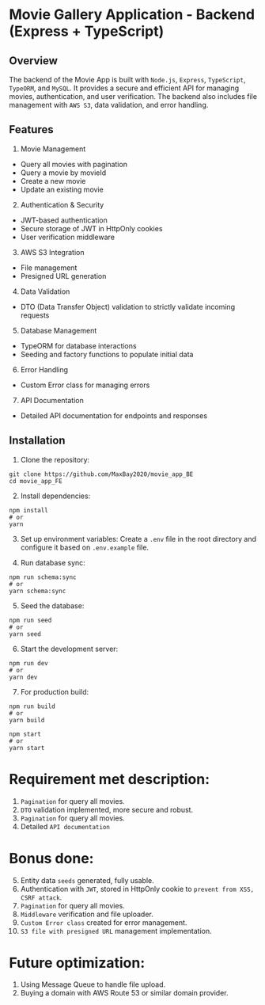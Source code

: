# Movie Gallery Application - Backend (Express + TypeScript)

## Overview

The backend of the Movie App is built with `Node.js`, `Express`, `TypeScript`, `TypeORM`, and `MySQL`. It provides a secure and efficient API for managing movies, authentication, and user verification. The backend also includes file management with `AWS S3`, data validation, and error handling.

## Features
1. Movie Management
+ Query all movies with pagination
+ Query a movie by movieId
+ Create a new movie
+ Update an existing movie

2. Authentication & Security
+ JWT-based authentication
+ Secure storage of JWT in HttpOnly cookies
+ User verification middleware

3. AWS S3 Integration
+ File management
+ Presigned URL generation

4. Data Validation
+ DTO (Data Transfer Object) validation to strictly validate incoming requests

5. Database Management
+ TypeORM for database interactions
+ Seeding and factory functions to populate initial data

6. Error Handling
+ Custom Error class for managing errors

7. API Documentation
+ Detailed API documentation for endpoints and responses


## Installation
1. Clone the repository:
```shell
git clone https://github.com/MaxBay2020/movie_app_BE
cd movie_app_FE
```

2. Install dependencies:
```shell
npm install 
# or 
yarn
```

3. Set up environment variables:
   Create a `.env` file in the root directory and configure it based on `.env.example` file.

4. Run database sync:
```shell
npm run schema:sync
# or
yarn schema:sync
```

5. Seed the database:
```shell
npm run seed
# or
yarn seed 
```

6. Start the development server:
```shell
npm run dev
# or 
yarn dev  
```

7. For production build:
```shell
npm run build
# or
yarn build

npm start
# or
yarn start 
```


# Requirement met description:
1. `Pagination` for query all movies.
2. `DTO` validation implemented, more secure and robust.
3. `Pagination` for query all movies.
4. Detailed `API documentation`

# Bonus done:
5. Entity data `seeds` generated, fully usable.
6. Authentication with `JWT`, stored in HttpOnly cookie to `prevent from XSS, CSRF attack`.
7. `Pagination` for query all movies.
8. `Middleware` verification and file uploader.
9. `Custom Error class` created for error management.
10. `S3 file with presigned URL` management implementation.

# Future optimization:
1. Using Message Queue to handle file upload.
2. Buying a domain with AWS Route 53 or similar domain provider.
